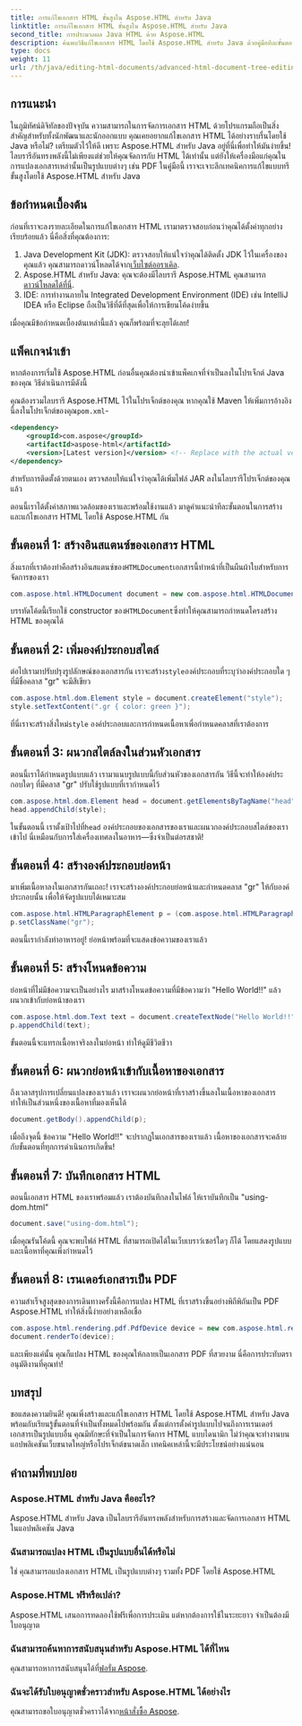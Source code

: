 ```yaml
---
title: การแก้ไขเอกสาร HTML ขั้นสูงใน Aspose.HTML สำหรับ Java
linktitle: การแก้ไขเอกสาร HTML ขั้นสูงใน Aspose.HTML สำหรับ Java
second_title: การประมวลผล Java HTML ด้วย Aspose.HTML
description: ค้นพบวิธีแก้ไขเอกสาร HTML โดยใช้ Aspose.HTML สำหรับ Java ด้วยคู่มือทีละขั้นตอนนี้ รวมถึงการสร้างสไตล์ ย่อหน้า และการแปลงเป็น PDF
type: docs
weight: 11
url: /th/java/editing-html-documents/advanced-html-document-tree-editing/
---
```

## การแนะนำ

ในภูมิทัศน์ดิจิทัลของปัจจุบัน ความสามารถในการจัดการเอกสาร HTML ด้วยโปรแกรมถือเป็นสิ่งสำคัญสำหรับทั้งนักพัฒนาและนักออกแบบ คุณเคยอยากแก้ไขเอกสาร HTML ได้อย่างราบรื่นโดยใช้ Java หรือไม่? เตรียมตัวไว้ให้ดี เพราะ Aspose.HTML สำหรับ Java อยู่ที่นี่เพื่อทำให้มันง่ายขึ้น! ไลบรารีอันทรงพลังนี้ไม่เพียงแต่ช่วยให้คุณจัดการกับ HTML ได้เท่านั้น แต่ยังให้เครื่องมือแก่คุณในการแปลงเอกสารเหล่านั้นเป็นรูปแบบต่างๆ เช่น PDF ในคู่มือนี้ เราจะเจาะลึกเทคนิคการแก้ไขแบบทรีขั้นสูงโดยใช้ Aspose.HTML สำหรับ Java

## ข้อกำหนดเบื้องต้น

ก่อนที่เราจะลงรายละเอียดในการแก้ไขเอกสาร HTML เรามาตรวจสอบก่อนว่าคุณได้ตั้งค่าทุกอย่างเรียบร้อยแล้ว นี่คือสิ่งที่คุณต้องการ:
1.  Java Development Kit (JDK): ตรวจสอบให้แน่ใจว่าคุณได้ติดตั้ง JDK ไว้ในเครื่องของคุณแล้ว คุณสามารถดาวน์โหลดได้จาก[เว็บไซต์ออราเคิล](https://www.oracle.com/java/technologies/javase-jdk11-downloads.html).
2.  Aspose.HTML สำหรับ Java: คุณจะต้องมีไลบรารี Aspose.HTML คุณสามารถ[ดาวน์โหลดได้ที่นี่](https://releases.aspose.com/html/java/).
3. IDE: การทำงานภายใน Integrated Development Environment (IDE) เช่น IntelliJ IDEA หรือ Eclipse ถือเป็นวิธีที่ดีที่สุดเพื่อให้การเขียนโค้ดง่ายขึ้น

เมื่อคุณมีข้อกำหนดเบื้องต้นเหล่านี้แล้ว คุณก็พร้อมที่จะลุยได้เลย!

## แพ็คเกจนำเข้า
หากต้องการเริ่มใช้ Aspose.HTML ก่อนอื่นคุณต้องนำเข้าแพ็คเกจที่จำเป็นลงในโปรเจ็กต์ Java ของคุณ วิธีดำเนินการมีดังนี้

 คุณต้องรวมไลบรารี Aspose.HTML ไว้ในโปรเจ็กต์ของคุณ หากคุณใช้ Maven ให้เพิ่มการอ้างอิงนี้ลงในโปรเจ็กต์ของคุณ`pom.xml`-

```xml
<dependency>
    <groupId>com.aspose</groupId>
    <artifactId>aspose-html</artifactId>
    <version>[Latest version]</version> <!-- Replace with the actual version -->
</dependency>
```

สำหรับการติดตั้งด้วยตนเอง ตรวจสอบให้แน่ใจว่าคุณได้เพิ่มไฟล์ JAR ลงในไลบรารีโปรเจ็กต์ของคุณแล้ว

ตอนนี้เราได้ตั้งค่าสภาพแวดล้อมของเราและพร้อมใช้งานแล้ว มาดูคำแนะนำทีละขั้นตอนในการสร้างและแก้ไขเอกสาร HTML โดยใช้ Aspose.HTML กัน

## ขั้นตอนที่ 1: สร้างอินสแตนซ์ของเอกสาร HTML

 สิ่งแรกที่เราต้องทำคือสร้างอินสแตนซ์ของ`HTMLDocument`เอกสารนี้ทำหน้าที่เป็นผืนผ้าใบสำหรับการจัดการของเรา

```java
com.aspose.html.HTMLDocument document = new com.aspose.html.HTMLDocument();
```

 บรรทัดโค้ดนี้เรียกใช้ constructor ของ`HTMLDocument`ซึ่งทำให้คุณสามารถกำหนดโครงสร้าง HTML ของคุณได้

## ขั้นตอนที่ 2: เพิ่มองค์ประกอบสไตล์

 ต่อไปเรามาปรับปรุงรูปลักษณ์ของเอกสารกัน เราจะสร้าง`style`องค์ประกอบที่ระบุว่าองค์ประกอบใด ๆ ที่มีชื่อคลาส "gr" จะมีสีเขียว

```java
com.aspose.html.dom.Element style = document.createElement("style");
style.setTextContent(".gr { color: green }");
```

 ที่นี่เราจะสร้างสิ่งใหม่`style` องค์ประกอบและการกำหนดเนื้อหาเพื่อกำหนดคลาสที่เราต้องการ

## ขั้นตอนที่ 3: ผนวกสไตล์ลงในส่วนหัวเอกสาร

ตอนนี้เราได้กำหนดรูปแบบแล้ว เรามาแนบรูปแบบนี้กับส่วนหัวของเอกสารกัน วิธีนี้จะทำให้องค์ประกอบใดๆ ที่มีคลาส "gr" ปรับใช้รูปแบบที่เรากำหนดไว้

```java
com.aspose.html.dom.Element head = document.getElementsByTagName("head").get_Item(0);
head.appendChild(style);
```

 ในขั้นตอนนี้ เราตั้งเป้าไปที่`head` องค์ประกอบของเอกสารของเราและผนวกองค์ประกอบสไตล์ของเราเข้าไป นี่เหมือนกับการใส่เครื่องเทศลงในอาหาร—ซึ่งจำเป็นต่อรสชาติ!

## ขั้นตอนที่ 4: สร้างองค์ประกอบย่อหน้า

มาเพิ่มเนื้อหาลงในเอกสารกันเถอะ! เราจะสร้างองค์ประกอบย่อหน้าและกำหนดคลาส "gr" ให้กับองค์ประกอบนั้น เพื่อให้จัดรูปแบบได้เหมาะสม

```java
com.aspose.html.HTMLParagraphElement p = (com.aspose.html.HTMLParagraphElement) document.createElement("p");
p.setClassName("gr");
```

ตอนนี้เรากำลังทำอาหารอยู่! ย่อหน้าพร้อมที่จะแสดงข้อความของเราแล้ว

## ขั้นตอนที่ 5: สร้างโหนดข้อความ

ย่อหน้าที่ไม่มีข้อความจะเป็นอย่างไร มาสร้างโหนดข้อความที่มีข้อความว่า "Hello World!!" แล้วผนวกเข้ากับย่อหน้าของเรา

```java
com.aspose.html.dom.Text text = document.createTextNode("Hello World!!");
p.appendChild(text);
```

ขั้นตอนนี้จะแทรกเนื้อหาจริงลงในย่อหน้า ทำให้ดูมีชีวิตชีวา

## ขั้นตอนที่ 6: ผนวกย่อหน้าเข้ากับเนื้อหาของเอกสาร

ถึงเวลาสรุปการเปลี่ยนแปลงของเราแล้ว เราจะผนวกย่อหน้าที่เราสร้างขึ้นลงในเนื้อหาของเอกสาร ทำให้เป็นส่วนหนึ่งของเนื้อหาที่มองเห็นได้

```java
document.getBody().appendChild(p);
```

เมื่อถึงจุดนี้ ข้อความ "Hello World!!" จะปรากฏในเอกสารของเราแล้ว เนื้อหาของเอกสารจะคล้ายกับขั้นตอนที่ทุกการดำเนินการเกิดขึ้น!

## ขั้นตอนที่ 7: บันทึกเอกสาร HTML

ตอนนี้เอกสาร HTML ของเราพร้อมแล้ว เราต้องบันทึกลงในไฟล์ ให้เราบันทึกเป็น "using-dom.html"

```java
document.save("using-dom.html");
```

เมื่อคุณรันโค้ดนี้ คุณจะพบไฟล์ HTML ที่สามารถเปิดได้ในเว็บเบราว์เซอร์ใดๆ ก็ได้ โดยแสดงรูปแบบและเนื้อหาที่คุณเพิ่งกำหนดไว้

## ขั้นตอนที่ 8: เรนเดอร์เอกสารเป็น PDF

ความสำเร็จสูงสุดของการเดินทางครั้งนี้คือการแปลง HTML ที่เราสร้างขึ้นอย่างพิถีพิถันเป็น PDF Aspose.HTML ทำให้สิ่งนี้ง่ายอย่างเหลือเชื่อ

```java
com.aspose.html.rendering.pdf.PdfDevice device = new com.aspose.html.rendering.pdf.PdfDevice("using-dom.pdf");
document.renderTo(device);
```

และเพียงแค่นั้น คุณก็แปลง HTML ของคุณให้กลายเป็นเอกสาร PDF ที่สวยงาม นี่คือการประทับตราอนุมัติงานที่คุณทำ!

## บทสรุป
ขอแสดงความยินดี! คุณเพิ่งสร้างและแก้ไขเอกสาร HTML โดยใช้ Aspose.HTML สำหรับ Java พร้อมกับเรียนรู้ขั้นตอนที่จำเป็นทั้งหมดไปพร้อมกัน ตั้งแต่การตั้งค่ารูปแบบไปจนถึงการเรนเดอร์เอกสารเป็นรูปแบบอื่น คุณมีทักษะที่จำเป็นในการจัดการ HTML แบบไดนามิก ไม่ว่าคุณจะทำงานบนแอปพลิเคชันเว็บขนาดใหญ่หรือโปรเจ็กต์ขนาดเล็ก เทคนิคเหล่านี้จะมีประโยชน์อย่างแน่นอน


## คำถามที่พบบ่อย

### Aspose.HTML สำหรับ Java คืออะไร?
Aspose.HTML สำหรับ Java เป็นไลบรารีอันทรงพลังสำหรับการสร้างและจัดการเอกสาร HTML ในแอปพลิเคชัน Java
### ฉันสามารถแปลง HTML เป็นรูปแบบอื่นได้หรือไม่
ใช่ คุณสามารถแปลงเอกสาร HTML เป็นรูปแบบต่างๆ รวมทั้ง PDF โดยใช้ Aspose.HTML
### Aspose.HTML ฟรีหรือเปล่า?
Aspose.HTML เสนอการทดลองใช้ฟรีเพื่อการประเมิน แต่หากต้องการใช้ในระยะยาว จำเป็นต้องมีใบอนุญาต
### ฉันสามารถค้นหาการสนับสนุนสำหรับ Aspose.HTML ได้ที่ไหน
 คุณสามารถหาการสนับสนุนได้ที่[ฟอรั่ม Aspose](https://forum.aspose.com/c/html/29).
### ฉันจะได้รับใบอนุญาตชั่วคราวสำหรับ Aspose.HTML ได้อย่างไร
 คุณสามารถขอใบอนุญาตชั่วคราวได้จาก[หน้าสั่งซื้อ Aspose](https://purchase.aspose.com/temporary-license/).